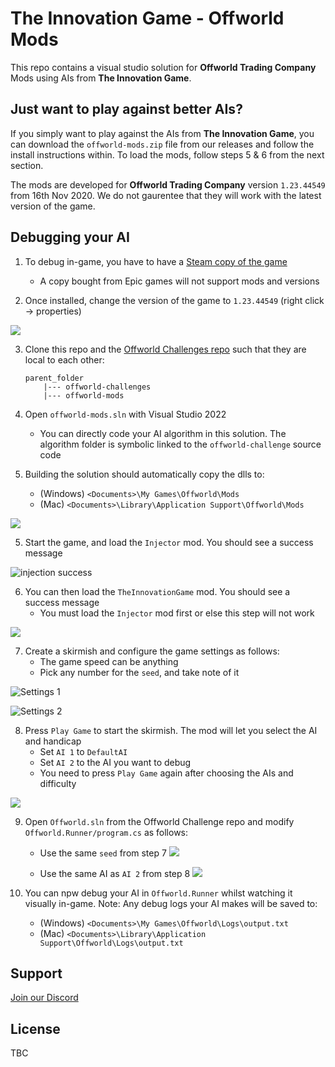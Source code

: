 # The Innovation Game - Offworld Mods

This repo contains a visual studio solution for **Offworld Trading Company** Mods using AIs from **The Innovation Game**.

## Just want to play against better AIs?

If you simply want to play against the AIs from **The Innovation Game**, you can download the `offworld-mods.zip` file from our releases and follow the install instructions within. To load the mods, follow steps 5 & 6 from the next section. 

The mods are developed for **Offworld Trading Company** version `1.23.44549` from 16th Nov 2020. We do not gaurentee that they will work with the latest version of the game.

## Debugging your AI

1. To debug in-game, you have to have a [Steam copy of the game](https://store.steampowered.com/app/271240/Offworld_Trading_Company/)
   * A copy bought from Epic games will not support mods and versions

2. Once installed, change the version of the game to `1.23.44549` (right click -> properties)

![](assets/static-version.png)

3. Clone this repo and the [Offworld Challenges repo](https://github.com/the-innovation-game/offworld-challenge) such that they are local to each other:
    ```
    parent_folder
        |--- offworld-challenges
        |--- offworld-mods
    ```
4. Open `offworld-mods.sln` with Visual Studio 2022
   * You can directly code your AI algorithm in this solution. The algorithm folder is symbolic linked to the `offworld-challenge` source code

5. Building the solution should automatically copy the dlls to:
    * (Windows) `<Documents>\My Games\Offworld\Mods`
    * (Mac) `<Documents>\Library\Application Support\Offworld\Mods`

![](assets/build.png)

5. Start the game, and load the `Injector` mod. You should see a success message

![injection success](assets/injector.png)

6. You can then load the `TheInnovationGame` mod. You should see a success message
   * You must load the `Injector` mod first or else this step will not work

![](assets/mod.png)

7. Create a skirmish and configure the game settings as follows:
   * The game speed can be anything
   * Pick any number for the `seed`, and take note of it

![Settings 1](assets/settings1.png)

![Settings 2](assets/settings2.png)

8. Press `Play Game` to start the skirmish. The mod will let you select the AI and handicap
   * Set `AI 1` to `DefaultAI`
   * Set `AI 2` to the AI you want to debug
   * You need to press `Play Game` again after choosing the AIs and difficulty

![](assets/skirmish.png)

9. Open `Offworld.sln` from the Offworld Challenge repo and modify `Offworld.Runner/program.cs` as follows:
    * Use the same `seed` from step 7 
    ![](assets/runner-seed.png)

    * Use the same AI as `AI 2` from step 8
    ![](assets/runner-ai.png)

10. You can npw debug your AI in `Offworld.Runner` whilst watching it visually in-game. Note: Any debug logs your AI makes will be saved to:
    * (Windows) `<Documents>\My Games\Offworld\Logs\output.txt`
    * (Mac) `<Documents>\Library\Application Support\Offworld\Logs\output.txt`

## Support
[Join our Discord](https://discord.gg/SESJzxwY)

## License

TBC